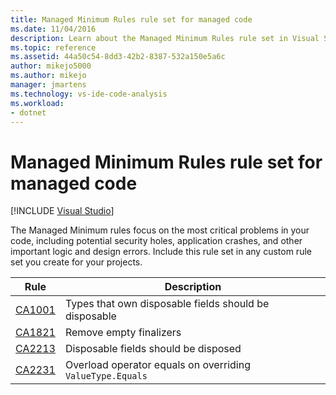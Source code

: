 ```yaml
---
title: Managed Minimum Rules rule set for managed code
ms.date: 11/04/2016
description: Learn about the Managed Minimum Rules rule set in Visual Studio, which focuses on security, robustness, and other critical issues. See rule descriptions.
ms.topic: reference
ms.assetid: 44a50c54-8dd3-42b2-8387-532a150e5a6c
author: mikejo5000
ms.author: mikejo
manager: jmartens
ms.technology: vs-ide-code-analysis
ms.workload:
- dotnet
---
```

# Managed Minimum Rules rule set for managed code

 [!INCLUDE [Visual Studio](~/includes/applies-to-version/vs-windows-only.md)]

The Managed Minimum rules focus on the most critical problems in your code, including potential security holes, application crashes, and other important logic and design errors. Include this rule set in any custom rule set you create for your projects.

|Rule|Description|
|----------|-----------------|
|[CA1001](/dotnet/fundamentals/code-analysis/quality-rules/ca1001)|Types that own disposable fields should be disposable|
|[CA1821](/dotnet/fundamentals/code-analysis/quality-rules/ca1821)|Remove empty finalizers|
|[CA2213](/dotnet/fundamentals/code-analysis/quality-rules/ca2213)|Disposable fields should be disposed|
|[CA2231](/dotnet/fundamentals/code-analysis/quality-rules/ca2231)|Overload operator equals on overriding `ValueType.Equals`|

